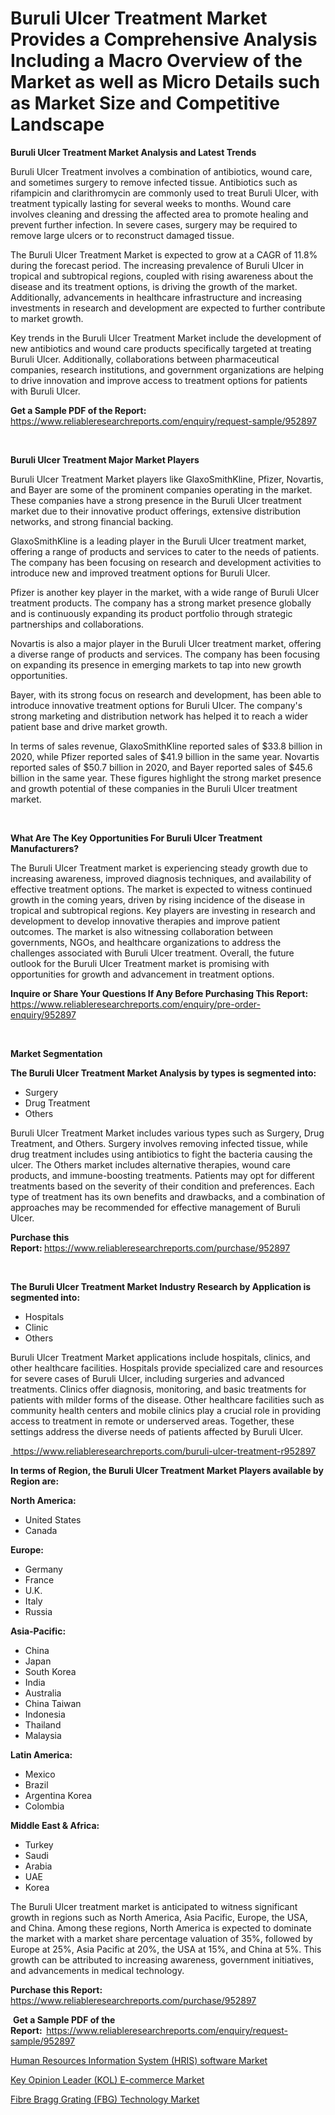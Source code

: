 <p><h1>Buruli Ulcer Treatment Market Provides a Comprehensive Analysis Including a Macro Overview of the Market as well as Micro Details such as Market Size and Competitive Landscape</h1></p><p><strong>Buruli Ulcer Treatment Market Analysis and Latest Trends</strong></p>
<p><p>Buruli Ulcer Treatment involves a combination of antibiotics, wound care, and sometimes surgery to remove infected tissue. Antibiotics such as rifampicin and clarithromycin are commonly used to treat Buruli Ulcer, with treatment typically lasting for several weeks to months. Wound care involves cleaning and dressing the affected area to promote healing and prevent further infection. In severe cases, surgery may be required to remove large ulcers or to reconstruct damaged tissue.</p><p>The Buruli Ulcer Treatment Market is expected to grow at a CAGR of 11.8% during the forecast period. The increasing prevalence of Buruli Ulcer in tropical and subtropical regions, coupled with rising awareness about the disease and its treatment options, is driving the growth of the market. Additionally, advancements in healthcare infrastructure and increasing investments in research and development are expected to further contribute to market growth.</p><p>Key trends in the Buruli Ulcer Treatment Market include the development of new antibiotics and wound care products specifically targeted at treating Buruli Ulcer. Additionally, collaborations between pharmaceutical companies, research institutions, and government organizations are helping to drive innovation and improve access to treatment options for patients with Buruli Ulcer.</p></p>
<p><strong>Get a Sample PDF of the Report:&nbsp;</strong> <a href="https://www.reliableresearchreports.com/enquiry/request-sample/952897">https://www.reliableresearchreports.com/enquiry/request-sample/952897</a></p>
<p>&nbsp;</p>
<p><strong>Buruli Ulcer Treatment Major Market Players</strong></p>
<p><p>Buruli Ulcer Treatment Market players like GlaxoSmithKline, Pfizer, Novartis, and Bayer are some of the prominent companies operating in the market. These companies have a strong presence in the Buruli Ulcer treatment market due to their innovative product offerings, extensive distribution networks, and strong financial backing.</p><p>GlaxoSmithKline is a leading player in the Buruli Ulcer treatment market, offering a range of products and services to cater to the needs of patients. The company has been focusing on research and development activities to introduce new and improved treatment options for Buruli Ulcer.</p><p>Pfizer is another key player in the market, with a wide range of Buruli Ulcer treatment products. The company has a strong market presence globally and is continuously expanding its product portfolio through strategic partnerships and collaborations.</p><p>Novartis is also a major player in the Buruli Ulcer treatment market, offering a diverse range of products and services. The company has been focusing on expanding its presence in emerging markets to tap into new growth opportunities.</p><p>Bayer, with its strong focus on research and development, has been able to introduce innovative treatment options for Buruli Ulcer. The company's strong marketing and distribution network has helped it to reach a wider patient base and drive market growth.</p><p>In terms of sales revenue, GlaxoSmithKline reported sales of $33.8 billion in 2020, while Pfizer reported sales of $41.9 billion in the same year. Novartis reported sales of $50.7 billion in 2020, and Bayer reported sales of $45.6 billion in the same year. These figures highlight the strong market presence and growth potential of these companies in the Buruli Ulcer treatment market.</p></p>
<p>&nbsp;</p>
<p><strong>What Are The Key Opportunities For Buruli Ulcer Treatment Manufacturers?</strong></p>
<p><p>The Buruli Ulcer Treatment market is experiencing steady growth due to increasing awareness, improved diagnosis techniques, and availability of effective treatment options. The market is expected to witness continued growth in the coming years, driven by rising incidence of the disease in tropical and subtropical regions. Key players are investing in research and development to develop innovative therapies and improve patient outcomes. The market is also witnessing collaboration between governments, NGOs, and healthcare organizations to address the challenges associated with Buruli Ulcer treatment. Overall, the future outlook for the Buruli Ulcer Treatment market is promising with opportunities for growth and advancement in treatment options.</p></p>
<p><strong>Inquire or Share Your Questions If Any Before Purchasing This Report:</strong> <a href="https://www.reliableresearchreports.com/enquiry/pre-order-enquiry/952897">https://www.reliableresearchreports.com/enquiry/pre-order-enquiry/952897</a></p>
<p>&nbsp;</p>
<p><strong>Market Segmentation</strong></p>
<p><strong>The Buruli Ulcer Treatment Market Analysis by types is segmented into:</strong></p>
<p><ul><li>Surgery</li><li>Drug Treatment</li><li>Others</li></ul></p>
<p><p>Buruli Ulcer Treatment Market includes various types such as Surgery, Drug Treatment, and Others. Surgery involves removing infected tissue, while drug treatment includes using antibiotics to fight the bacteria causing the ulcer. The Others market includes alternative therapies, wound care products, and immune-boosting treatments. Patients may opt for different treatments based on the severity of their condition and preferences. Each type of treatment has its own benefits and drawbacks, and a combination of approaches may be recommended for effective management of Buruli Ulcer.</p></p>
<p><strong>Purchase this Report:&nbsp;</strong><a href="https://www.reliableresearchreports.com/purchase/952897">https://www.reliableresearchreports.com/purchase/952897</a></p>
<p>&nbsp;</p>
<p><strong>The Buruli Ulcer Treatment Market Industry Research by Application is segmented into:</strong></p>
<p><ul><li>Hospitals</li><li>Clinic</li><li>Others</li></ul></p>
<p><p>Buruli Ulcer Treatment Market applications include hospitals, clinics, and other healthcare facilities. Hospitals provide specialized care and resources for severe cases of Buruli Ulcer, including surgeries and advanced treatments. Clinics offer diagnosis, monitoring, and basic treatments for patients with milder forms of the disease. Other healthcare facilities such as community health centers and mobile clinics play a crucial role in providing access to treatment in remote or underserved areas. Together, these settings address the diverse needs of patients affected by Buruli Ulcer.</p></p>
<p><a href="https://www.reliableresearchreports.com/buruli-ulcer-treatment-r952897">&nbsp;https://www.reliableresearchreports.com/buruli-ulcer-treatment-r952897</a></p>
<p><strong>In terms of Region, the Buruli Ulcer Treatment Market Players available by Region are:</strong></p>
<p>
    <p> <strong> North America: </strong>
        <ul>
            <li>United States</li>
            <li>Canada</li>
        </ul>
        </p> 
    <p> <strong> Europe: </strong>
        <ul>
            <li>Germany</li>
            <li>France</li>
            <li>U.K.</li>
            <li>Italy</li>
            <li>Russia</li>
        </ul>
        </p> 
    <p> <strong> Asia-Pacific: </strong>
        <ul>
            <li>China</li>
            <li>Japan</li>
            <li>South Korea</li>
            <li>India</li>
            <li>Australia</li>
            <li>China Taiwan</li>
            <li>Indonesia</li>
            <li>Thailand</li>
            <li>Malaysia</li>
        </ul>
        </p> 
    <p> <strong> Latin America: </strong>
        <ul>
            <li>Mexico</li>
            <li>Brazil</li>
            <li>Argentina Korea</li>
            <li>Colombia</li>
        </ul>
        </p> 
    <p> <strong> Middle East & Africa: </strong>
        <ul>
            <li>Turkey</li>
            <li>Saudi</li>
            <li>Arabia</li>
            <li>UAE</li>
            <li>Korea</li>
        </ul>
    </p>
    </p>
<p><p>The Buruli Ulcer treatment market is anticipated to witness significant growth in regions such as North America, Asia Pacific, Europe, the USA, and China. Among these regions, North America is expected to dominate the market with a market share percentage valuation of 35%, followed by Europe at 25%, Asia Pacific at 20%, the USA at 15%, and China at 5%. This growth can be attributed to increasing awareness, government initiatives, and advancements in medical technology.</p></p>
<p><strong>Purchase this Report: </strong><a href="https://www.reliableresearchreports.com/purchase/952897">https://www.reliableresearchreports.com/purchase/952897</a></p>
<p>&nbsp;<strong>Get a Sample PDF of the Report:&nbsp;&nbsp;</strong><a href="https://www.reliableresearchreports.com/enquiry/request-sample/952897">https://www.reliableresearchreports.com/enquiry/request-sample/952897</a></p>
<p><strong></strong></p>
<p><p><a href="https://www.linkedin.com/pulse/human-resources-information-system-hris-software-market-a8lmc">Human Resources Information System (HRIS) software Market</a></p><p><a href="https://www.linkedin.com/pulse/key-opinion-leader-kol-e-commerce-market-insights-brwzc">Key Opinion Leader (KOL) E-commerce Market</a></p><p><a href="https://www.linkedin.com/pulse/fibre-bragg-grating-fbg-technology-market-analysis-sze-forecasted-3vodc">Fibre Bragg Grating (FBG) Technology Market</a></p></p>